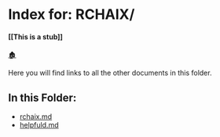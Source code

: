 # Index for: RCHAIX/

####  [[This is a stub]]

[🏚️](../README.md)

Here you will find links to all the other documents in this folder.

## In this Folder:

- [rchaix.md](/rchaix/rchaix.md)
- [helpfuld.md](/rchaix/helpfuld.md)